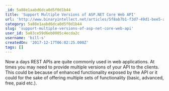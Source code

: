 ```yaml
---
_id: 5a88e1aabd6dca0d5f0d1b44
title: 'Support Multiple Versions of ASP.NET Core Web API'
url: 'http://www.binaryintellect.net/articles/5f8ab7b1-f3d7-49d1-bee5-a5d5ff564794.aspx'
category: 5a88e1aabd6dca0d5f0d1b44
slug: 'support-multiple-versions-of-asp-net-core-web-api'
user_id: 5a83ce59d6eb0005c4ecda2c
username: 'bill-s'
createdOn: '2017-12-17T06:02:25.000Z'
tags: []
---
```


Now a days REST APIs are quite commonly used in web applications. At times you may need to provide multiple versions of your API to the clients. This could be because of enhanced functionality exposed by the API or it could for the sake of offering multiple sets of functionality (basic, advanced, free, paid etc.). 
